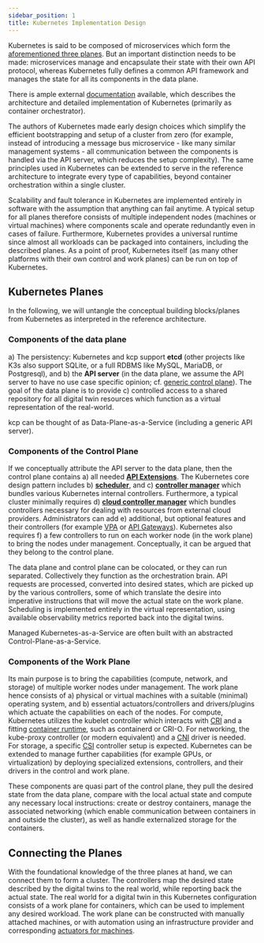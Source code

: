 ```yaml
---
sidebar_position: 1
title: Kubernetes Implementation Design
---
```


Kubernetes is said to be composed of microservices which form the [aforementioned three planes](./index.md).
But an important distinction needs to be made: microservices manage and encapsulate their state with their own API protocol, whereas Kubernetes fully defines a common API framework and manages the state for all its components in the <Term>data plane</Term>.

There is ample external [documentation](https://kubernetes.io/docs/concepts/architecture/) available, which describes the architecture and detailed implementation of Kubernetes (primarily as container orchestrator).

The authors of Kubernetes made early design choices which simplify the efficient bootstrapping and setup of a cluster from zero (for example, instead of introducing a message bus microservice - like many similar management systems - all communication between the components is handled via the API server, which reduces the setup complexity).
The same principles used in Kubernetes can be extended to serve in the reference architecture to integrate every type of capabilities, beyond container orchestration within a single cluster.

Scalability and fault tolerance in Kubernetes are implemented entirely in software with the assumption that anything can fail anytime. A typical setup for all planes therefore consists of multiple independent nodes (machines or virtual machines) where components scale and operate redundantly even in cases of failure.
Furthermore, Kubernetes provides a universal runtime since almost all workloads can be packaged into containers, including the described planes. As a point of proof, Kubernetes itself (as many other platforms with their own <Term name="control plane">control</Term> and <Term>work planes</Term>) can be run on top of Kubernetes.

## Kubernetes Planes

In the following, we will untangle the conceptual building blocks/planes from Kubernetes as interpreted in the reference architecture.

### Components of the data plane

a) The persistency: Kubernetes and <Project>kcp</Project> support **etcd** (other projects like K3s also support SQLite, or a full RDBMS like MySQL, MariaDB, or Postgresql), and
b) the **API server** (in the data plane, we assume the API server to have no use case specific opinion; cf. [generic control plane](https://github.com/kcp-dev/generic-controlplane)).
The goal of the data plane is to provide c) controlled access to a shared repository for all <Term>digital twin</Term> resources which function as a virtual representation of the real-world.

<Project>kcp</Project> can be thought of as Data-Plane-as-a-Service (including a generic API server).

<ApeiroFigure src="/control-planes/img/dp.svg"
alt="Data plane components"
caption="Data plane components"
width="100%"/>

### Components of the Control Plane

If we conceptually attribute the API server to the <Term>data plane</Term>, then the <Term>control plane</Term> contains
a) all needed **[API Extensions](./../digital-twins/extensibility.md)**.
The Kubernetes core design pattern includes b) [**scheduler**](https://kubernetes.io/docs/concepts/architecture/#kube-scheduler), and
c) [**controller manager**](https://kubernetes.io/docs/concepts/architecture/#kube-controller-manager) which bundles various Kubernetes internal controllers.
Furthermore, a typical cluster minimally requires d) [**cloud controller manager**](https://kubernetes.io/docs/concepts/architecture/cloud-controller/) which bundles controllers necessary for dealing with resources from external cloud providers.
Administrators can add e) additional, but optional features and their controllers (for example [VPA](https://kubernetes.io/docs/concepts/workloads/autoscaling/#scaling-workloads-vertically) or [API Gateways](https://kubernetes.io/docs/concepts/services-networking/gateway/)).
Kubernetes also requires f) a few controllers to run on each worker node (in the work plane) to bring the nodes under management. Conceptually, it can be argued that they belong to the control plane.

<ApeiroFigure src="/control-planes/img/cp.svg"
  alt="Control plane components"
  caption="Control plane components"
  width="100%"/>

  The data plane and control plane can be colocated, or they can run separated. Collectively they function as the orchestration brain. API requests are processed, converted into desired states, which are picked up by the various controllers, some of which translate the desire into imperative instructions that will move the actual state on the work plane. Scheduling is implemented entirely in the virtual representation, using available observability metrics reported back into the digital twins.

  Managed Kubernetes-as-a-Service are often built with an abstracted Control-Plane-as-a-Service.

### Components of the Work Plane

Its main purpose is to bring the capabilities (compute, network, and storage) of multiple worker nodes under management.
The <Term>work plane</Term> hence consists of a) physical or virtual machines with a suitable (minimal) operating system, and
b) essential actuators/controllers and drivers/plugins which actuate the capabilities on each of the nodes.
For compute, Kubernetes utilizes the kubelet controller which interacts with [CRI](https://kubernetes.io/docs/concepts/architecture/cri/) and a fitting [container runtime](https://kubernetes.io/docs/setup/production-environment/container-runtimes/), such as containerd or CRI-O. For networking, the kube-proxy controller (or modern equivalent) and a [CNI](https://www.cni.dev/) driver is needed. For storage, a specific [CSI](https://kubernetes-csi.github.io/docs/) controller setup is expected. Kubernetes can be extended to manage further capabilities (for example GPUs, or virtualization) by deploying specialized extensions, controllers, and their drivers in the control and work plane.

<ApeiroFigure src="/control-planes/img/wp.svg"
  alt="Work plane components"
  caption="Work plane components"
  width="100%"/>
  These components are quasi part of the control plane, they pull the desired state from the data plane, compare with the local actual state and compute any necessary local instructions: create or destroy containers, manage the associated networking (which enable communication between containers in and outside the cluster), as well as handle externalized storage for the containers.


## Connecting the Planes

With the foundational knowledge of the three planes at hand, we can connect them to form a cluster.
The controllers map the desired state described by the digital twins to the real world, while reporting back the actual state. The real world for a digital twin in this Kubernetes configuration consists of a work plane for containers, which can be used to implement any desired workload. The work plane can be constructed with manually attached machines, or with automation using an infrastructure provider and corresponding [actuators for machines](https://github.com/gardener/machine-controller-manager).

<ApeiroFigure src="/control-planes/img/k8s.svg"
alt="Kubernetes planes"
caption="Kubernetes planes"
width="100%"/>
